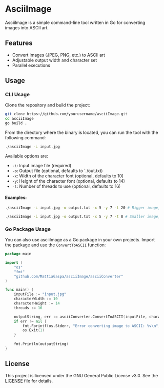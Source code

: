 # AsciiImage

AsciiImage is a simple command-line tool written in Go for converting images into ASCII art.

## Features

- Convert images (JPEG, PNG, etc.) to ASCII art
- Adjustable output width and character set
- Parallel executions

## Usage

### CLI Usage
Clone the repository and build the project:

```sh
git clone https://github.com/yourusername/asciiImage.git
cd asciiImage
go build .
```

From the directory where the binary is located, you can run the tool with the following command:
```sh
./asciiImage -i input.jpg
```
Available options are:
- `-i`: Input image file (required)
- `-o`: Output file (optional, defaults to `./out.txt)
- `-x`: Width of the character font (optional, defaults to 10)
- `-y`: Height of the character font (optional, defaults to 14)
- `-t`: Number of threads to use (optional, defaults to 16)

#### Examples:
```sh
./asciiImage -i input.jpg -o output.txt -x 5 -y 7 -t 20 # Bigger image, 20 threads
```
```sh
./asciiImage -i input.jpg -o output.txt -x 5 -y 7 -t 8 # Smaller image, 8 threads
```

### Go Package Usage
You can also use asciiImage as a Go package in your own projects. Import the package and use the `ConvertToASCII` function:

``` go
package main

import (
    "os"
    "fmt"
    "github.com/MattiaGaspa/asciiImage/asciiConverter"
)

func main() {
    inputFile := "input.jpg"
    characterWidth := 10
    characterHeight := 14
    threads := 16

    outputString, err := asciiConverter.ConvertToASCII(inputFile, characterWidth, characterHeight, threads)
    if err != nil {
        fmt.Fprintf(os.Stderr, "Error converting image to ASCII: %v\n", err)
        os.Exit(1)
    }
    
    fmt.Println(outputString)
}
```

## License
This project is licensed under the GNU General Public License v3.0. See the [LICENSE](LICENSE) file for details.